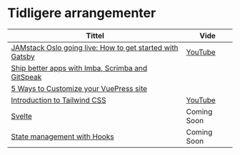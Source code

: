 # Tidligere arrangementer

| Tittel                                                                                                                    | Vide                               |
| ------------------------------------------------------------------------------------------------------------------------ | --------------------------------------- |
| [JAMstack Oslo going live: How to get started with Gatsby](https://www.meetup.com/de-DE/JAMstack-Oslo/events/257379094/) | [YouTube](https://youtu.be/nDd61kDJaOw) |
| [Ship better apps with Imba, Scrimba and GitSpeak](https://www.meetup.com/JAMstack-Oslo/events/258012517/)               |                                         |
| [5 Ways to Customize your VuePress site](https://www.meetup.com/JAMstack-Oslo/events/262178756/)                         |                                         |
| [Introduction to Tailwind CSS](https://www.meetup.com/JAMstack-Oslo/events/263625758/)                                   | [YouTube](https://youtu.be/3mY0sY6oHec) |
| [Svelte](https://www.meetup.com/JAMstack-Oslo/events/264518795/)                                                         | Coming Soon                             |
| [State management with Hooks](https://www.meetup.com/de-DE/JAMstack-Oslo/events/265476784/) | Coming Soon |
